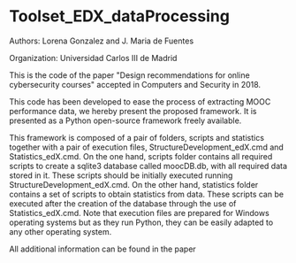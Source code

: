 # Toolset_EDX_dataProcessing

Authors: Lorena Gonzalez and J. Maria de Fuentes

Organization: Universidad Carlos III de Madrid

This is the code of the paper "Design recommendations for online cybersecurity courses"  accepted in Computers and Security in 2018.

This code has been developed to ease the process of extracting MOOC performance data, we hereby present the proposed framework. It is presented as a Python open-source framework freely available.

This framework is composed of a pair of folders, scripts and statistics together with a pair of execution files, StructureDevelopment_edX.cmd and Statistics_edX.cmd. On the one hand, scripts folder contains all required scripts to create a sqlite3 database called moocDB.db, with all required data stored in it. These scripts should be initially executed running StructureDevelopment_edX.cmd. On the other hand, statistics folder contains a set of scripts to obtain statistics from data. These scripts can be executed after the creation of the database through the use of Statistics_edX.cmd. Note that execution files are prepared for Windows operating systems but as they run Python, they can be easily adapted to any other operating system.

All additional information can be found in the paper

